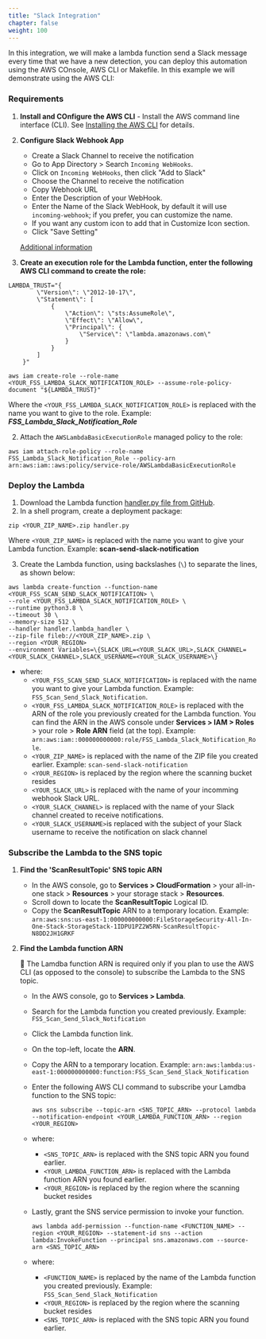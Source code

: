 ```yaml
---
title: "Slack Integration"
chapter: false
weight: 100
---
```


In this integration, we will make a lambda function send a Slack message every time that we have a new detection, you can deploy this automation using the AWS COnsole, AWS CLI or Makefile. In this example we will demonstrate using the AWS CLI:

### Requirements

1. **Install and COnfigure the AWS CLI**
        - Install the AWS command line interface (CLI). See [Installing the AWS CLI](https://docs.aws.amazon.com/cli/latest/userguide/cli-chap-install.html) for details.
2. **Configure Slack Webhook App**
    - Create a Slack Channel to receive the notification
    - Go to App Directory > Search `Incoming WebHooks`.
    - Click on `Incoming WebHooks`, then click "Add to Slack"
    - Choose the Channel to receive the notification
    - Copy Webhook URL
    - Enter the Description of your WebHook.
    - Enter the Name of the Slack WebHook, by default it will use `incoming-webhook`; if you prefer, you can customize the name.
    - If you want any custom icon to add that in Customize Icon section.
    - Click "Save Setting"
    
    [Additional information](https://slack.com/help/articles/115005265063-Incoming-webhooks-for-Slack)

3. **Create an execution role for the Lambda function, enter the following AWS CLI command to create the role:**

```
LAMBDA_TRUST="{
        \"Version\": \"2012-10-17\",
        \"Statement\": [
            {
                \"Action\": \"sts:AssumeRole\",
                \"Effect\": \"Allow\",
                \"Principal\": {
                    \"Service\": \"lambda.amazonaws.com\"
                }
            }
        ]
    }"
```
```    
aws iam create-role --role-name <YOUR_FSS_LAMBDA_SLACK_NOTIFICATION_ROLE> --assume-role-policy-document "${LAMBDA_TRUST}"
```

Where the ```<YOUR_FSS_LAMBDA_SLACK_NOTIFICATION_ROLE>``` is replaced with the name you want to give to the role. Example: ***FSS_Lambda_Slack_Notification_Role***

2. Attach the `AWSLambdaBasicExecutionRole` managed policy to the role:

```
aws iam attach-role-policy --role-name FSS_Lambda_Slack_Notification_Role --policy-arn arn:aws:iam::aws:policy/service-role/AWSLambdaBasicExecutionRole
```

### Deploy the Lambda

1. Download the Lambda function [handler.py file from GitHub](https://github.com/trendmicro/cloudone-filestorage-plugins/blob/master/post-scan-actions/aws-python-slack-notification/handler.py).
2. In a shell program, create a deployment package:

```
zip <YOUR_ZIP_NAME>.zip handler.py
```

Where ```<YOUR_ZIP_NAME>``` is replaced with the name you want to give your Lambda function. Example: **scan-send-slack-notification**

3. Create the Lambda function, using backslashes (`\`) to separate the lines, as shown below:

```
aws lambda create-function --function-name <YOUR_FSS_SCAN_SEND_SLACK_NOTIFICATION> \
--role <YOUR_FSS_LAMBDA_SLACK_NOTIFICATION_ROLE> \
--runtime python3.8 \
--timeout 30 \
--memory-size 512 \
--handler handler.lambda_handler \
--zip-file fileb://<YOUR_ZIP_NAME>.zip \
--region <YOUR_REGION>
--environment Variables=\{SLACK_URL=<YOUR_SLACK_URL>,SLACK_CHANNEL=<YOUR_SLACK_CHANNEL>,SLACK_USERNAME=<YOUR_SLACK_USERNAME>\}
```

- where:
    - `<YOUR_FSS_SCAN_SEND_SLACK_NOTIFICATION>` is replaced with the name you want to give your Lambda function. Example: `FSS_Scan_Send_Slack_Notification`.
    - `<YOUR_FSS_LAMBDA_SLACK_NOTIFICATION_ROLE>` is replaced with the ARN of the role you previously created for the Lambda function. You can find the ARN in the AWS console under **Services > IAM > Roles** > your role > **Role ARN** field (at the top). Example: `arn:aws:iam::000000000000:role/FSS_Lambda_Slack_Notification_Role`.
    - `<YOUR_ZIP_NAME>` is replaced with the name of the ZIP file you created earlier. Example: `scan-send-slack-notification`
    - `<YOUR_REGION>` is replaced by the region where the scanning bucket resides
    - `<YOUR_SLACK_URL>` is replaced with the name of your incomming webhook Slack URL.
    - `<YOUR_SLACK_CHANNEL>` is replaced with the name of your Slack channel created to receive notifications.
    - `<YOUR_SLACK_USERNAME>`is replaced with the subject of your Slack username to receive the notification on slack channel

### Subscribe the Lambda to the SNS topic

1. **Find the 'ScanResultTopic' SNS topic ARN** 
    - In the AWS console, go to **Services > CloudFormation** > your all-in-one stack > **Resources** > your storage stack > **Resources**.
    - Scroll down to locate the  **ScanResultTopic** Logical ID. 
    - Copy the **ScanResultTopic** ARN to a temporary location. Example: ```arn:aws:sns:us-east-1:000000000000:FileStorageSecurity-All-In-One-Stack-StorageStack-1IDPU1PZ2W5RN-ScanResultTopic-N8DD2JH1GRKF```
2. **Find the Lambda function ARN**
    
    📌 The Lamdba function ARN is required only if you plan to use the AWS CLI (as opposed to the console) to subscribe the Lambda to the SNS topic.
    - In the AWS console, go to **Services > Lambda**.
    - Search for the Lambda function you created previously. Example: `FSS_Scan_Send_Slack_Notification`
    - Click the Lambda function link.
    - On the top-left, locate the **ARN**.
    - Copy the ARN to a temporary location. Example: `arn:aws:lambda:us-east-1:000000000000:function:FSS_Scan_Send_Slack_Notification`
    - Enter the following AWS CLI command to subscribe your Lamdba function to the SNS topic:
        
        `aws sns subscribe --topic-arn <SNS_TOPIC_ARN> --protocol lambda --notification-endpoint <YOUR_LAMBDA_FUNCTION_ARN> --region <YOUR_REGION>`
    - where:
        - `<SNS_TOPIC_ARN>` is replaced with the SNS topic ARN you found earlier.
        - `<YOUR_LAMBDA_FUNCTION_ARN>` is replaced with the Lambda function ARN you found earlier.
        - `<YOUR_REGION>` is replaced by the region where the scanning bucket resides
    - Lastly, grant the SNS service permission to invoke your function.

        `aws lambda add-permission --function-name <FUNCTION_NAME> --region <YOUR_REGION> --statement-id sns --action lambda:InvokeFunction --principal sns.amazonaws.com --source-arn <SNS_TOPIC_ARN>`
    - where:
        - `<FUNCTION_NAME>` is replaced by the name of the Lambda function you created previously. Example: `FSS_Scan_Send_Slack_Notification`
        - `<YOUR_REGION>` is replaced by the region where the scanning bucket resides
        - `<SNS_TOPIC_ARN>` is replaced with the SNS topic ARN you found earlier.

